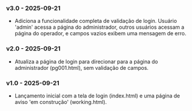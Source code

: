 
### v3.0 - 2025-09-21
- Adiciona a funcionalidade completa de validação de login. Usuário 'admin' acessa a página do administrador, outros usuários acessam a página do operador, e campos vazios exibem uma mensagem de erro.

### v2.0 - 2025-09-21
- Atualiza a página de login para direcionar para a página do administrador (pg001.html), sem validação de campos.

### v1.0 - 2025-09-21
- Lançamento inicial com a tela de login (index.html) e uma página de aviso 'em construção' (working.html).
